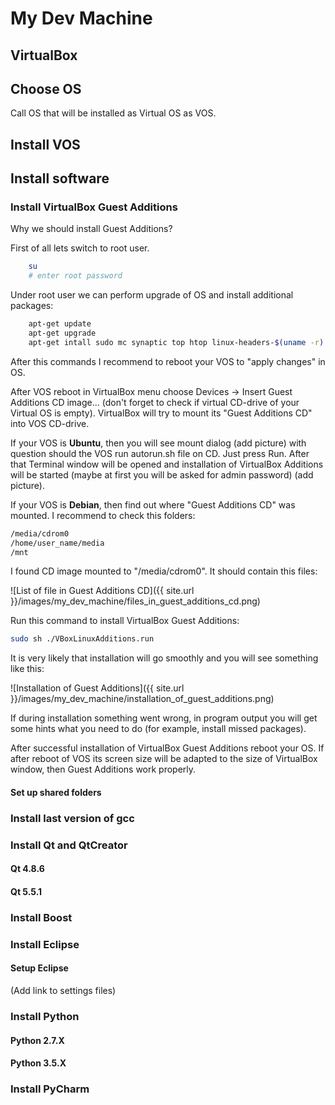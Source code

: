 # My Dev Machine

## VirtualBox
## Choose OS
Call OS that will be installed as Virtual OS as VOS.

## Install VOS

## Install software
### Install VirtualBox Guest Additions
Why we should install Guest Additions?

First of all lets switch to root user.
``` bash
    su
    # enter root password
```

Under root user we can perform upgrade of OS and install additional packages:
``` bash
    apt-get update
    apt-get upgrade
    apt-get intall sudo mc synaptic top htop linux-headers-$(uname -r) gcc g++ make git
```

After this commands I recommend to reboot your VOS to "apply changes" in OS.

After VOS reboot in VirtualBox menu choose Devices -> Insert Guest Additions CD image... (don't forget
to check if virtual CD-drive of your Virtual OS is empty). VirtualBox will try to
mount its "Guest Additions CD" into VOS CD-drive. 

If your VOS is **Ubuntu**, then you will see mount dialog (add picture) with question should the VOS run
autorun.sh file on CD. Just press Run. After that Terminal window will be opened and
installation of VirtualBox Additions will be started (maybe at first you will be asked
for admin password) (add picture).

If your VOS is **Debian**, then find out where "Guest Additions CD" was mounted. I recommend to
check this folders:
``` txt
/media/cdrom0
/home/user_name/media
/mnt
```

I found CD image mounted to "/media/cdrom0". It should contain this files:

![List of file in Guest Additions CD]({{ site.url }}/images/my_dev_machine/files_in_guest_additions_cd.png)

Run this command to install VirtualBox Guest Additions:
``` bash
sudo sh ./VBoxLinuxAdditions.run
```

It is very likely that installation will go smoothly and you will see something like this:

![Installation of Guest Additions]({{ site.url }}/images/my_dev_machine/installation_of_guest_additions.png)

If during installation something went wrong, in program output you will get some hints what you need to do
(for example, install missed packages).

After successful installation of VirtualBox Guest Additions reboot your OS. If after reboot of VOS its screen
size will be adapted to the size of VirtualBox window, then Guest Additions work properly.

#### Set up shared folders

### Install last version of gcc

### Install Qt and QtCreator
#### Qt 4.8.6

#### Qt 5.5.1

### Install Boost

### Install Eclipse

#### Setup Eclipse
(Add link to settings files)

### Install Python
#### Python 2.7.X

#### Python 3.5.X

### Install PyCharm
